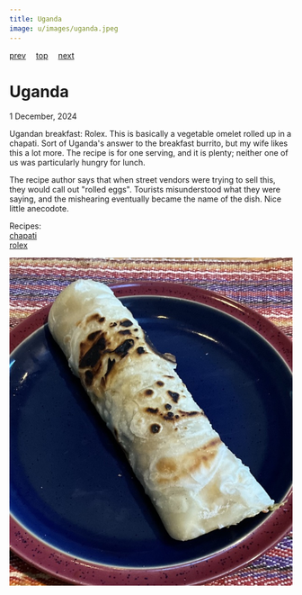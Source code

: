 ```yaml
---
title: Uganda
image: u/images/uganda.jpeg
---
```

[prev](../t/tuvalu.md)&emsp;
[top](../index.md)&emsp;
[next](ukraine.md)
# Uganda
1 December, 2024

Ugandan breakfast: Rolex. This is basically a vegetable omelet rolled
up in a chapati. Sort of Uganda's answer to the breakfast burrito, but
my wife likes this a lot more. The recipe is for one serving, and it
is plenty; neither one of us was particularly hungry for lunch.

The recipe author says that when street vendors were trying to sell
this, they would call out "rolled eggs". Tourists misunderstood what
they were saying, and the mishearing eventually became the name of the
dish.  Nice little anecodote.

Recipes:<br>
[chapati](https://cheflolaskitchen.com/east-african-chapati/)<br>
[rolex](https://globaltableadventure.com/recipe/ugandan-rolex-breakfast-wrap/)<br>

![breakfast](images/uganda.jpeg)
